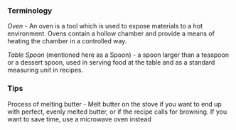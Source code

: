 ### Terminology

*Oven* - An oven is a tool which is used to expose materials to a hot environment. Ovens contain a hollow chamber and provide a means of heating the chamber in a controlled way.

*Table Spoon* (mentioned here as a Spoon) - a spoon larger than a teaspoon or a dessert spoon, used in serving food at the table and as a standard measuring unit in recipes.

### Tips

Process of melting butter - Melt butter on the stove if you want to end up with perfect, evenly melted butter, or if the recipe calls for browning. If you want to save time, use a microwave oven instead
